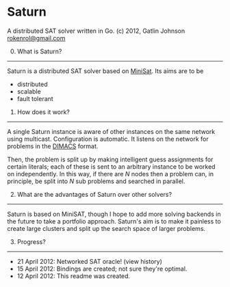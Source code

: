 Saturn
===

A distributed SAT solver written in Go.
(c) 2012, Gatlin Johnson <rokenrol@gmail.com>

0. What is Saturn?
---

Saturn is a distributed SAT solver based on [MiniSat][1]. Its aims are to be

* distributed
* scalable
* fault tolerant

1. How does it work?
---

A single Saturn instance is aware of other instances on the same network using
multicast. Configuration is automatic. It listens on the network for problems in
the [DIMACS][2] format.

Then, the problem is split up by making intelligent guess assignments for
certain literals; each of these is sent to an arbitrary instance to be worked
on independently. In this way, if there are *N* nodes then a problem can, in
principle, be split into *N* sub problems and searched in parallel.

2. What are the advantages of Saturn over other solvers?
---

Saturn is based on MiniSAT, though I hope to add more solving backends in the
future to take a portfolio approach. Saturn's aim is to make it painless to
create large clusters and split up the search space of larger problems.

3. Progress?
---

* 21 April 2012: Networked SAT oracle! (view history)
* 15 April 2012: Bindings are created; not sure they're optimal.
* 12 April 2012: This readme was created.

[1]: http://minisat.se/
[2]: http://www.satcompetition.org/2009/format-benchmarks2009.html
